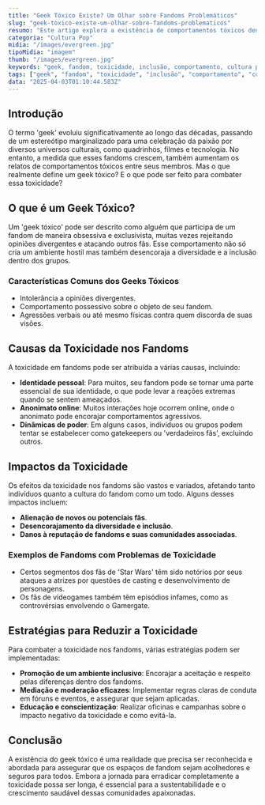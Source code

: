 ```yaml
---
title: "Geek Tóxico Existe? Um Olhar sobre Fandoms Problemáticos"
slug: "geek-toxico-existe-um-olhar-sobre-fandoms-problematicos"
resumo: "Este artigo explora a existência de comportamentos tóxicos dentro dos fandoms geek. Discutiremos as causas, as consequências e as possíveis soluções para reduzir a toxicidade nesses espaços."
categoria: "Cultura Pop"
midia: "/images/evergreen.jpg"
tipoMidia: "imagem"
thumb: "/images/evergreen.jpg"
keywords: "geek, fandom, toxicidade, inclusão, comportamento, cultura pop, fan culture, comunidade"
tags: ["geek", "fandom", "toxicidade", "inclusão", "comportamento", "cultura pop", "fan culture", "comunidade"]
data: "2025-04-03T01:10:44.583Z"
---
```


## Introdução
O termo 'geek' evoluiu significativamente ao longo das décadas, passando de um estereótipo marginalizado para uma celebração da paixão por diversos universos culturais, como quadrinhos, filmes e tecnologia. No entanto, a medida que esses fandoms crescem, também aumentam os relatos de comportamentos tóxicos entre seus membros. Mas o que realmente define um geek tóxico? E o que pode ser feito para combater essa toxicidade?

## O que é um Geek Tóxico?
Um 'geek tóxico' pode ser descrito como alguém que participa de um fandom de maneira obsessiva e exclusivista, muitas vezes rejeitando opiniões divergentes e atacando outros fãs. Esse comportamento não só cria um ambiente hostil mas também desencoraja a diversidade e a inclusão dentro dos grupos.

### Características Comuns dos Geeks Tóxicos
- Intolerância a opiniões divergentes.
- Comportamento possessivo sobre o objeto de seu fandom.
- Agressões verbais ou até mesmo físicas contra quem discorda de suas visões.

## Causas da Toxicidade nos Fandoms
A toxicidade em fandoms pode ser atribuída a várias causas, incluindo:
- **Identidade pessoal**: Para muitos, seu fandom pode se tornar uma parte essencial de sua identidade, o que pode levar a reações extremas quando se sentem ameaçados.
- **Anonimato online**: Muitos interações hoje ocorrem online, onde o anonimato pode encorajar comportamentos agressivos.
- **Dinâmicas de poder**: Em alguns casos, indivíduos ou grupos podem tentar se estabelecer como gatekeepers ou 'verdadeiros fãs', excluindo outros.

## Impactos da Toxicidade
Os efeitos da toxicidade nos fandoms são vastos e variados, afetando tanto indivíduos quanto a cultura do fandom como um todo. Alguns desses impactos incluem:
- **Alienação de novos ou potenciais fãs**.
- **Desencorajamento da diversidade e inclusão**.
- **Danos à reputação de fandoms e suas comunidades associadas**.

### Exemplos de Fandoms com Problemas de Toxicidade
- Certos segmentos dos fãs de 'Star Wars' têm sido notórios por seus ataques a atrizes por questões de casting e desenvolvimento de personagens.
- Os fãs de videogames também têm episódios infames, como as controvérsias envolvendo o Gamergate.

## Estratégias para Reduzir a Toxicidade
Para combater a toxicidade nos fandoms, várias estratégias podem ser implementadas:
- **Promoção de um ambiente inclusivo**: Encorajar a aceitação e respeito pelas diferenças dentro dos fandoms.
- **Mediação e moderação eficazes**: Implementar regras claras de conduta em fóruns e eventos, e assegurar que sejam aplicadas.
- **Educação e conscientização**: Realizar oficinas e campanhas sobre o impacto negativo da toxicidade e como evitá-la.

## Conclusão
A existência do geek tóxico é uma realidade que precisa ser reconhecida e abordada para assegurar que os espaços de fandom sejam acolhedores e seguros para todos. Embora a jornada para erradicar completamente a toxicidade possa ser longa, é essencial para a sustentabilidade e o crescimento saudável dessas comunidades apaixonadas.
